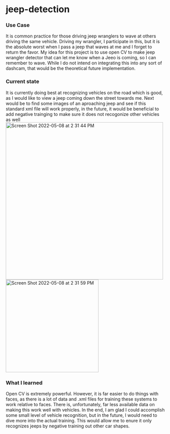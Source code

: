 # jeep-detection

### Use Case
It is common practice for those driving jeep wranglers to wave at others driving the same vehicle. Driving my wrangler, I participate in this, but it is the 
absolute worst when I pass a jeep that waves at me and I forget to return the favor. My idea for this project is to use open CV to make jeep wrangler detector that
can let me know when a Jeeo is coming, so I can remember to wave. While I do not intend on integrating this into any sort of dashcam, that would be the theoretical 
future implementation.


### Current state
It is currently doing best at recognizing vehicles on the road which is good, as I would like to view a jeep coming down the street towards me. Next would be to find some images of an aproaching jeep and see if this standard xml file will work properly, in the future, it would be beneficial to add negative trainging to make sure it does not recogonize other vehicles as well<img width="497" alt="Screen Shot 2022-05-08 at 2 31 44 PM" src="https://user-images.githubusercontent.com/72896477/167312750-3429cc5c-4025-4248-af69-d3e2c6cd0f62.png">
<img width="293" alt="Screen Shot 2022-05-08 at 2 31 59 PM" src="https://user-images.githubusercontent.com/72896477/167312753-9f45c332-f5db-4f83-bcfb-04c0333b46d3.png">


### What I learned
Open CV is extremely powerful. However, it is far easier to do things with faces, as there is a lot of data and .xml files for training these systems to work relative to faces. There is, unfortunately, far less available data on making this work well with vehicles. In the end, I am glad I could accomplish some small level of vehicle recognition, but in the future, I would need to dive more into the actual training. This would allow me to enure it only recognizes jeeps by negative training out other car shapes.
